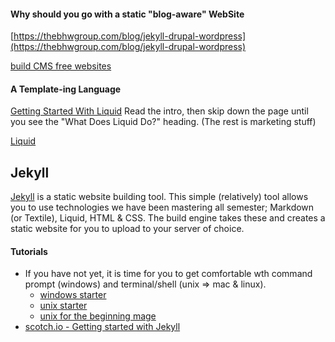 

#### Why should you go with a static "blog-aware" WebSite
[https://thebhwgroup.com/blog/jekyll-drupal-wordpress](https://thebhwgroup.com/blog/jekyll-drupal-wordpress)

[build CMS free websites](https://developmentseed.org/blog/2012/07/27/build-cms-free-websites/)


#### A Template-ing Language
[Getting Started With Liquid](https://webdesign.tutsplus.com/tutorials/getting-started-with-liquid-shopifys-template-language--cms-19747) Read the intro, then skip down the page until you see the "What Does Liquid Do?" heading. (The rest is marketing stuff)

[Liquid](https://help.shopify.com/themes/liquid)

## Jekyll
[Jekyll](http://jekyllrb.com) is a static website building tool.
This simple (relatively) tool allows you to use technologies we have been mastering all semester; Markdown (or Textile), Liquid, HTML & CSS. The build engine takes these and creates a static website for you to upload to your server of choice.

#### Tutorials
- If you have not yet, it is time for you to get comfortable wth command prompt (windows) and terminal/shell (unix => mac & linux).
    - [windows starter](http://www.computerhope.com/issues/chusedos.htm)
    - [unix starter](https://www.wired.com/2010/02/learn_enough_unix_for_your_resume/#Basic_Commands)
    - [unix for the beginning mage](https://github.com/michaelmusick/341_webDev/raw/master/ufbm.pdf)
- [scotch.io - Getting started with Jekyll](https://scotch.io/tutorials/getting-started-with-jekyll-plus-a-free-bootstrap-3-starter-theme)

